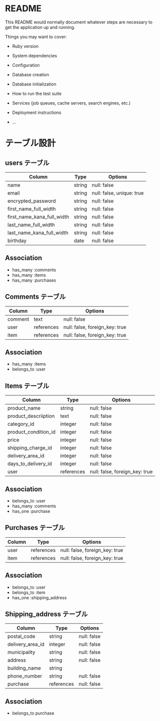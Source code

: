 # README

This README would normally document whatever steps are necessary to get the
application up and running.

Things you may want to cover:

* Ruby version

* System dependencies

* Configuration

* Database creation

* Database initialization

* How to run the test suite

* Services (job queues, cache servers, search engines, etc.)

* Deployment instructions

* ...

# テーブル設計

## users テーブル

| Column                               | Type   |Options                    |
|--------------------------------------|--------|---------------------------|
| name                                 | string | null: false               |
| email                                | string | null: false, unique: true |
| encrypted_password                   | string | null: false               |
| first_name_full_width                | string | null: false               |
| first_name_kana_full_width           | string | null: false               |
| last_name_full_width                 | string | null: false               |
| last_name_kana_full_width            | string | null: false               |
| birthday                             | date   | null: false               |

## Association
- has_many :comments
- has_many :items
- has_many :purchases

## Comments テーブル

| Column            | Type       | Options                                    |
|-------------------|------------|--------------------------------------------|
| comment           | text       | null: false                                |
| user              | references | null: false, foreign_key: true             |
| item              | references | null: false, foreign_key: true             |

## Association
- has_many   :items
- belongs_to :user

## Items テーブル

| Column                   | Type       | Options                         |
|--------------------------|------------|---------------------------------|
| product_name             | string     | null: false                     |
| product_descriiption     | text       | null: false                     |
| category_id              | integer    | null: false                     |
| product_condition_id     | integer    | null: false                     |
| price                    | integer    | null: false                     | 
| shipping_charge_id       | integer    | null: false                     |
| delivery_area_id         | integer    | null: false                     | 
| days_to_delivery_id      | integer    | null: false                     |
| user                     | references | null: false, foreign_key: true  |

## Association
- belongs_to :user
- has_many   :comments
- has_one    :purchase

## Purchases テーブル

| Column               | Type       | Options                                   |
|----------------------|------------|-------------------------------------------|
| user                 | references | null: false, foreign_key: true            |
| item                 | references | null: false, foreign_key: true            |

## Association
- belongs_to :user
- belongs_to :item
- has_one :shipping_address

## Shipping_address テーブル

| Column               | Type       | Options                                 |
|----------------------|------------|-----------------------------------------|
| postal_code          | string     | null: false                             |
| delivery_area_id     | integer    | null: false                             |
| municipality         | string     | null: false                             |
| address              | string     | null: false                             |
| building_name        | string     |                                         |
| phone_number         | string     | null: false                             |
| purchase             | references | null: false                             |  

## Association
- belongs_to purchase
